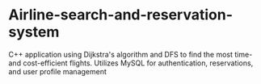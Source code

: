 # Airline-search-and-reservation-system
C++ application using Dijkstra's algorithm and DFS to find the most time- and cost-efficient flights. Utilizes MySQL for authentication, reservations, and user profile management
